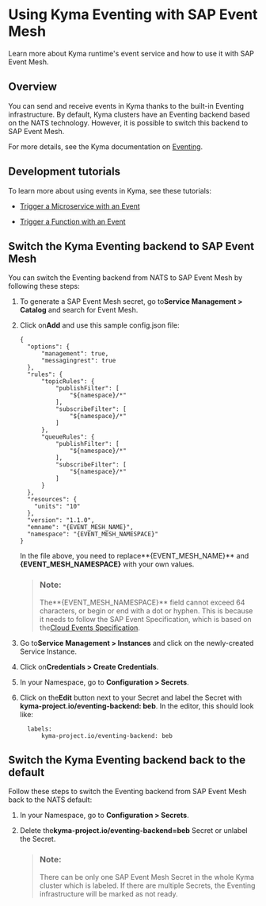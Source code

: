 <!-- loio407d1266017f4b529b61665fa7408c41 -->

# Using Kyma Eventing with SAP Event Mesh

Learn more about Kyma runtime's event service and how to use it with SAP Event Mesh.



## Overview

You can send and receive events in Kyma thanks to the built-in Eventing infrastructure. By default, Kyma clusters have an Eventing backend based on the NATS technology. However, it is possible to switch this backend to SAP Event Mesh.

For more details, see the Kyma documentation on [Eventing](https://kyma-project.io/docs/components/eventing/).



## Development tutorials

To learn more about using events in Kyma, see these tutorials:

-   [Trigger a Microservice with an Event](https://developers.sap.com/tutorials/cp-kyma-microservice-trigger.html)

-   [Trigger a Function with an Event](https://kyma-project.io/docs/components/serverless/#tutorials-trigger-a-function-with-an-event)



## Switch the Kyma Eventing backend to SAP Event Mesh

You can switch the Eventing backend from NATS to SAP Event Mesh by following these steps:

1.  To generate a SAP Event Mesh secret, go to**Service Management \> Catalog** and search for Event Mesh.
2.  Click on**Add** and use this sample config.json file:

    ```
    {
      "options": {
          "management": true,
          "messagingrest": true
      },
      "rules": {
          "topicRules": {
              "publishFilter": [
                  "${namespace}/*"
              ],
              "subscribeFilter": [
                  "${namespace}/*"
              ]
          },
          "queueRules": {
              "publishFilter": [
                  "${namespace}/*"
              ],
              "subscribeFilter": [
                  "${namespace}/*"
              ]
          }
      },
      "resources": {
        "units": "10"
      },
      "version": "1.1.0",
      "emname": "{EVENT_MESH_NAME}",
      "namespace": "{EVENT_MESH_NAMESPACE}"
    }
    ```

    In the file above, you need to replace**\{EVENT\_MESH\_NAME\}** and **\{EVENT\_MESH\_NAMESPACE\}** with your own values.

    > ### Note:  
    > The**\{EVENT\_MESH\_NAMESPACE\}** field cannot exceed 64 characters, or begin or end with a dot or hyphen. This is because it needs to follow the SAP Event Specification, which is based on the[Cloud Events Specification](https://github.com/cloudevents/spec/blob/v1.0/spec.md).

3.  Go to**Service Management \> Instances** and click on the newly-created Service Instance.
4.  Click on**Credentials \> Create Credentials**.
5.  In your Namespace, go to **Configuration \> Secrets**.
6.  Click on the**Edit** button next to your Secret and label the Secret with **kyma-project.io/eventing-backend: beb**. In the editor, this should look like:

    ```
      labels:
          kyma-project.io/eventing-backend: beb
    ```




<a name="loio407d1266017f4b529b61665fa7408c41__section_dj4_p22_ypb"/>

## Switch the Kyma Eventing backend back to the default

Follow these steps to switch the Eventing backend from SAP Event Mesh back to the NATS default:

1.  In your Namespace, go to **Configuration \> Secrets**.
2.  Delete the**kyma-project.io/eventing-backend=beb** Secret or unlabel the Secret.

    > ### Note:  
    > There can be only one SAP Event Mesh Secret in the whole Kyma cluster which is labeled. If there are multiple Secrets, the Eventing infrastructure will be marked as not ready.


